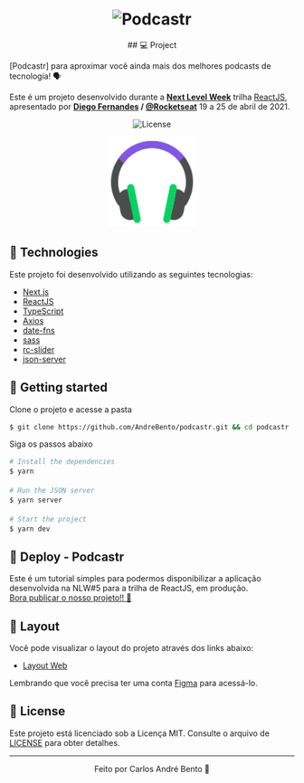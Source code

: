 <h1 align="center">
    <img alt="Podcastr" title="Podcastr" src=".github/podcastr.svg" />
</h1>

<p align="center">
  ## 💻 Project

  [Podcastr] para aproximar você ainda mais dos melhores podcasts de tecnologia! 🗣 

  Este é um projeto desenvolvido durante a **[Next Level Week](https://nextlevelweek.com/)** trilha [ReactJS](https://reactjs.org), apresentado por **[Diego Fernandes](https://github.com/diego3g) / [@Rocketseat](https://github.com/Rocketseat)** 19 a 25 de abril de 2021.

</p>

<p align="center">
  <img  src="https://img.shields.io/static/v1?label=license&message=MIT&color=5965E0&labelColor=121214" alt="License">

<br>

<p align="center">
  <img alt="Moveit" src=".github/icon.svg" width="160px">
</p>

## 🧪 Technologies

Este projeto foi desenvolvido utilizando as seguintes tecnologias:

- [Next.js](https://nextjs.org/)
- [ReactJS](https://reactjs.org)
- [TypeScript](https://www.typescriptlang.org/)
- [Axios](https://github.com/axios/axios)
- [date-fns](https://date-fns.org/)
- [sass](https://sass-lang.com/)
- [rc-slider](https://github.com/schrodinger/rc-slider)
- [json-server](https://github.com/typicode/json-server)

## 🚀 Getting started

Clone o projeto e acesse a pasta

```bash
$ git clone https://github.com/AndreBento/podcastr.git && cd podcastr
```

Siga os passos abaixo
```bash
# Install the dependencies
$ yarn

# Run the JSON server
$ yarn server

# Start the project
$ yarn dev
```
## 🧪 Deploy - Podcastr

Este é um tutorial simples para podermos disponibilizar a aplicação desenvolvida na NLW#5 para a trilha de ReactJS, em produção. 
<br>
[Bora publicar o nosso projeto!! 🚀](https://www.notion.so/Deploy-Podcastr-2142f78ad75c4b32b2e4dc9e22c46189)

## 🔖 Layout

Você pode visualizar o layout do projeto através dos links abaixo:

- [Layout Web](https://www.figma.com/file/UwFEntsHpHYJlHNQAQr4gA/Podcastr?node-id=160%3A2761) 

Lembrando que você precisa ter uma conta [Figma](http://figma.com/) para acessá-lo.

## 📝 License

Este projeto está licenciado sob a Licença MIT. Consulte o arquivo de [LICENSE](LICENSE.md) para obter detalhes.


---

<p align="center">Feito por Carlos André Bento 🚀 </p>
